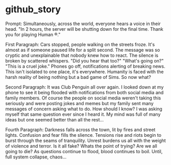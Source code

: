# github_story
Prompt: Simultaneously, across the world, everyone hears a voice in their head. "In 2 hours, the server will be shutting down for the final time. Thank you for playing Human ®." 

First Paragraph:
  Cars stopped, people walking on the streets froze. It's almost as if someone paused life for a split second. The message was so cryptic and unexplainable that nobody knew how to react. The silence is broken by scattered whispers. "Did you hear that too?" "What's going on?" "This is a cruel joke." Phones go off, notifications alerting of breaking news. This isn't isolated to one place, it's everywhere. Humanity is faced with the harsh reality of being nothing but a bad game of Sims. So now what? 

Second Paragraph:
  It was Club Penguin all over again. I looked down at my phone to see it being flooded with notifications from both social media and family members. Of course the people on social media weren't taking this seriously and were posting jokes and memes but my family sent many messages of concern asking what to do. How should I know? I was asking myself that same question ever since I heard it. My mind was full of many ideas but one seemed better than all the rest...

Fourth Paragraph:
  Darkness falls across the town, lit by fires and street lights. Confusion and fear fills the slience. Tensions rise and riots begin to burst through the seams of tranquility. Unrest burdens us all with the weight of violence and terror. Is it all fake? Whats the point of trying? Are we all going to die? As questions continue to flood, blood continues to boil. Until, full system collapse, chaos...  

